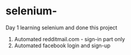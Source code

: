 # selenium-
Day 1
learning selenium and done this project 
1. Automated redditmail.com - sign-in part only
2. Automated facebook login and sign-up 
